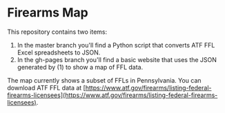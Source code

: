 # Firearms Map

This repository contains two items:

1. In the master branch you'll find a Python script that converts ATF FFL Excel spreadsheets to JSON.
2. In the gh-pages branch you'll find a basic website that uses the JSON generated by (1) to show a map of FFL data.

The map currently shows a subset of FFLs in Pennsylvania. You can download ATF FFL data at 
[https://www.atf.gov/firearms/listing-federal-firearms-licensees](https://www.atf.gov/firearms/listing-federal-firearms-licensees).
